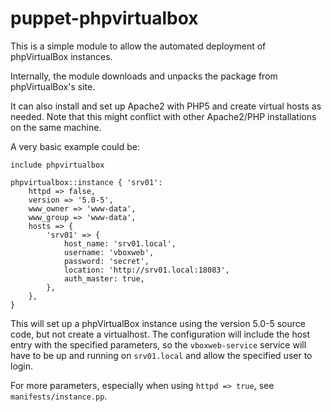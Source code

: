 # puppet-phpvirtualbox

This is a simple module to allow the automated deployment of phpVirtualBox instances.

Internally, the module downloads and unpacks the package from phpVirtualBox's site.

It can also install and set up Apache2 with PHP5 and create virtual hosts as needed. Note that this might conflict with other Apache2/PHP installations on the same machine.

A very basic example could be:


```puppet
include phpvirtualbox

phpvirtualbox::instance { 'srv01':
	httpd => false,
	version => '5.0-5',
	www_owner => 'www-data',
	www_group => 'www-data',
	hosts => {
		'srv01' => {
		    host_name: 'srv01.local',
			username: 'vboxweb',
			password: 'secret',
			location: 'http://srv01.local:18083',
			auth_master: true,
		},
	},
}
```

This will set up a phpVirtualBox instance using the version 5.0-5 source code, but not create a virtualhost. The configuration will include the host entry with the specified parameters, so the `vboxweb-service` service will have to be up and running on `srv01.local` and allow the specified user to login.

For more parameters, especially when using `httpd => true`, see `manifests/instance.pp`.
